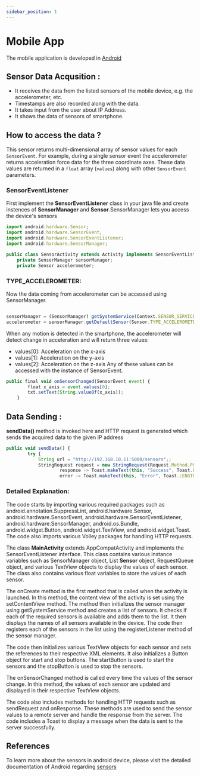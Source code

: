 ```yaml
---
sidebar_position: 1
---
```


# Mobile App 
The mobile application is developed in [Android](https://developer.android.com/)

## Sensor Data Acqusition :
- It receives the data from the listed sensors of the mobile device, e.g. the accelerometer, etc.
- Timestamps are also recorded along with the data.
- It takes input from the user about IP Address.
- It shows the data of sensors of smartphone. 
## How to access the data ?

This sensor returns multi-dimensional array of sensor values for each `SensorEvent`. For example, during a single sensor event the accelerometer returns acceleration force data for the three coordinate axes. These data values are returned in a `float` array (`values`) along with other `SensorEvent` parameters.


### SensorEventListener
First implement the **SensorEventListener** class in your java file and create instences of **SensorManager** and **Sensor**.SensorManager lets you access the device's sensors


```jsx title="SensorActivity.java" {6,7,8}showLineNumbers
import android.hardware.Sensor;
import android.hardware.SensorEvent;
import android.hardware.SensorEventListener;
import android.hardware.SensorManager;

public class SensorActivity extends Activity implements SensorEventListener {
    private SensorManager sensorManager;
    private Sensor accelerometer;

```
### TYPE_ACCELEROMETER:
Now the data coming from accelerometer can be accessed using SensorManager.
```jsx title="SensorActivity.java"

sensorManager = (SensorManager) getSystemService(Context.SENSOR_SERVICE);
accelerometer = sensorManager.getDefaultSensor(Sensor.TYPE_ACCELEROMETER);

```

When any motion is detected in the smartphone, the accelerometer will detect change in acceleration and will return three values:
- values[0]: Acceleration on the x-axis
- values[1]: Acceleration on the y-axis
- values[2]: Acceleration on the z-axis
Any of these values can be accessed with the instance of SensorEvent.

```jsx title="SensorActivity.java"
public final void onSensorChanged(SensorEvent event) {
        float x_axis = event.values[0];
        txt.setText(String.valueOf(x_axis));
    }

```
## Data Sending :
**sendData()** method is invoked here and HTTP request is generated which sends the acquired data to the given IP address

``` jsx title="SensorActivity.java" showLineNumbers
public void sendData() {
        try {
            String url = "http://192.168.10.11:5000/sensors";;
            StringRequest request = new StringRequest(Request.Method.POST,url,
                    response -> Toast.makeText(this, "Success", Toast.LENGTH_SHORT).show(),
                    error -> Toast.makeText(this, "Error", Toast.LENGTH_SHORT).show())
```
 ### Detailed Explanation:
  
The code starts by importing various required packages such as android.annotation.SuppressLint, android.hardware.Sensor, android.hardware.SensorEvent, android.hardware.SensorEventListener, android.hardware.SensorManager, android.os.Bundle, android.widget.Button, android.widget.TextView, and android.widget.Toast. The code also imports various Volley packages for handling HTTP requests.

The class **MainActivity** extends AppCompatActivity and implements the SensorEventListener interface. This class contains various instance variables such as SensorManager object, List **Sensor** object, RequestQueue object, and various TextView objects to display the values of each sensor. The class also contains various float variables to store the values of each sensor.

The onCreate method is the first method that is called when the activity is launched. In this method, the content view of the activity is set using the setContentView method. The method then initializes the sensor manager using getSystemService method and creates a list of sensors. It checks if each of the required sensors is available and adds them to the list. It then displays the names of all sensors available in the device. The code then registers each of the sensors in the list using the registerListener method of the sensor manager.

The code then initializes various TextView objects for each sensor and sets the references to their respective XML elements. It also initializes a Button object for start and stop buttons. The startButton is used to start the sensors and the stopButton is used to stop the sensors.

The onSensorChanged method is called every time the values of the sensor change. In this method, the values of each sensor are updated and displayed in their respective TextView objects.

The code also includes methods for handling HTTP requests such as sendRequest and onResponse. These methods are used to send the sensor values to a remote server and handle the response from the server. The code includes a Toast to display a message when the data is sent to the server successfully.

## References
To learn more about the sensors in android device, please visit the detailed documentation of Android regarding [sensors](https://developer.android.com/reference/android/hardware/Sensor)
